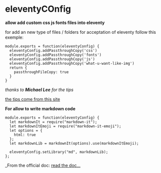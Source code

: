 # eleventyCOnfig 
**allow add custom css js fonts files into eleventy**

for add an new type of files / folders for acceptation of eleventy follow this exemple: 

```
module.exports = function(eleventyConfig) {
  eleventyConfig.addPassthroughCopy('css')
  eleventyConfig.addPassthroughCopy('fonts')
  eleventyConfig.addPassthroughCopy('js')
  eleventyConfig.addPassthroughCopy('what-u-want-like-img')
  return {
    passthroughFileCopy: true
  }
}
```

_thanks to **Michael Lee** for the tips_

[the tips come from this site](https://michaelsoolee.com/add-css-11ty/)


**For allow to write markdown code**
```
module.exports = function(eleventyConfig) {
  let markdownIt = require("markdown-it");
  let markdownItEmoji = require("markdown-it-emoji");
  let options = {
    html: true
  };
  let markdownLib = markdownIt(options).use(markdownItEmoji);
  
  eleventyConfig.setLibrary("md", markdownLib);
};

```

_From the official doc: [read the doc...](https://www.11ty.dev/docs/languages/markdown/)
